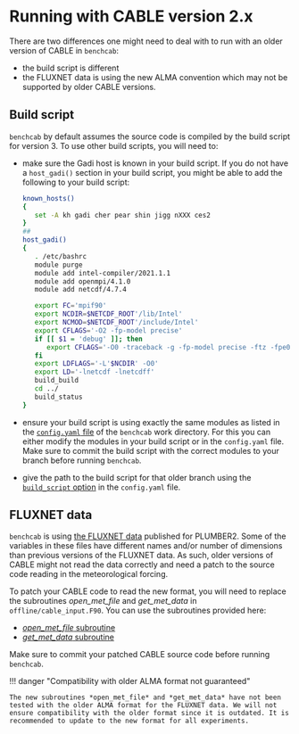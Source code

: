 # Running with CABLE version 2.x

There are two differences one might need to deal with to run with an older version of CABLE in `benchcab`:

- the build script is different
- the FLUXNET data is using the new ALMA convention which may not be supported by older CABLE versions.

## Build script

`benchcab` by default assumes the source code is compiled by the build script for version 3. To use other build scripts, you will need to:

- make sure the Gadi host is known in your build script. If you do not have a `host_gadi()` section in your build script, you might be able to add the following to your build script: 
    ```bash title="build script excerpt"
    known_hosts()
    {
 	   set -A kh gadi cher pear shin jigg nXXX ces2 
 	}
 	##
 	host_gadi()
 	{
 	   . /etc/bashrc
 	   module purge
 	   module add intel-compiler/2021.1.1
 	   module add openmpi/4.1.0
 	   module add netcdf/4.7.4
 	
 	   export FC='mpif90'
 	   export NCDIR=$NETCDF_ROOT'/lib/Intel'
 	   export NCMOD=$NETCDF_ROOT'/include/Intel'
 	   export CFLAGS='-O2 -fp-model precise'
 	   if [[ $1 = 'debug' ]]; then
 	      export CFLAGS='-O0 -traceback -g -fp-model precise -ftz -fpe0'
 	   fi
 	   export LDFLAGS='-L'$NCDIR' -O0'
 	   export LD='-lnetcdf -lnetcdff'
 	   build_build
 	   cd ../
 	   build_status
 	}
    ```

- ensure your build script is using exactly the same modules as listed in the [`config.yaml` file](config_options.md#modules) of the `benchcab` work directory. For this you can either modify the modules in your build script or in the `config.yaml` file. Make sure to commit the build script with the correct modules to your branch before running `benchcab`.
- give the path to the build script for that older branch using the [`build_script` option](config_options.md#build_script) in the `config.yaml` file.

## FLUXNET data

`benchcab` is using [the FLUXNET data][PLUMBER2_data] published for PLUMBER2. Some of the variables in these files have different names and/or number of dimensions than previous versions of the FLUXNET data. As such, older versions of CABLE might not read the data correctly and need a patch to the source code reading in the meteorological forcing.

To patch your CABLE code to read the new format, you will need to replace the subroutines *open_met_file* and *get_met_data* in `offline/cable_input.F90`. You can use the subroutines provided here:

- [*open_met_file* subroutine][open_met_file_sub]
- [*get_met_data* subroutine][get_met_data_sub]

Make sure to commit your patched CABLE source code before running `benchcab`.

!!! danger "Compatibility with older ALMA format not guaranteed"

    The new subroutines *open_met_file* and *get_met_data* have not been tested with the older ALMA format for the FLUXNET data. We will not ensure compatibility with the older format since it is outdated. It is recommended to update to the new format for all experiments.

[PLUMBER2_data]: https://geonetwork.nci.org.au/geonetwork/srv/eng/catalog.search#/metadata/f7075_4625_2374_0846
[open_met_file_sub]: ../assets/v2_support/open_met_file_sub.F90
[get_met_data_sub]: ../assets/v2_support/get_met_data_sub.F90
